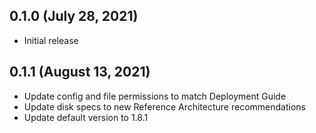 ## 0.1.0 (July 28, 2021)

* Initial release

## 0.1.1 (August 13, 2021)

* Update config and file permissions to match Deployment Guide
* Update disk specs to new Reference Architecture recommendations
* Update default version to 1.8.1
